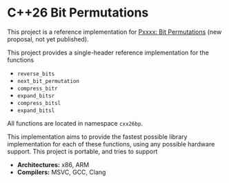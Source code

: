 # C++26 Bit Permutations

This project is a reference implementation for
[Pxxxx: Bit Permutations](https://eisenwave.github.io/cpp-proposals/bit-permutations.html)
(new proposal, not yet published).

This project provides a single-header reference implementation for the functions

- `reverse_bits`
- `next_bit_permutation`
- `compress_bitr`
- `expand_bitsr`
- `compress_bitsl`
- `expand_bitsl`

All functions are located in namespace `cxx26bp`.

This implementation aims to provide the fastest possible library implementation for each of these
functions, using any possible hardware support.
This project is portable, and tries to support

- **Architectures:** x86, ARM
- **Compilers:** MSVC, GCC, Clang